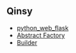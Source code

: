 ## Qinsy

- [python_web_flask](python_web_flask/doc/设计.txt)
- [Abstract Factory](design_patterns/Abstract_Factory_Pattern)
- [Builder](design_patterns/Builder_Pattern)